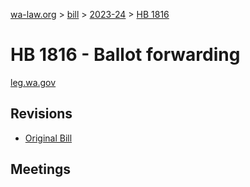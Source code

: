 [wa-law.org](/) > [bill](/bill/) > [2023-24](/bill/2023-24/) > [HB 1816](/bill/2023-24/hb/1816/)

# HB 1816 - Ballot forwarding
[leg.wa.gov](https://app.leg.wa.gov/billsummary?BillNumber=1816&Year=2023&Initiative=false)

## Revisions
* [Original Bill](1/)

## Meetings